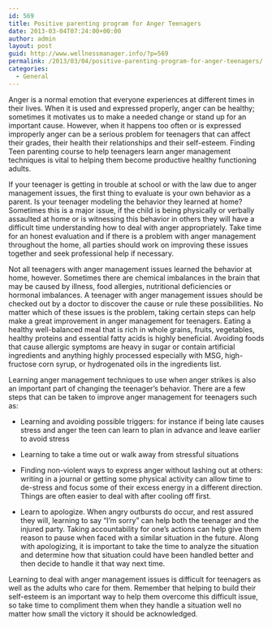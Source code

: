 ```yaml
---
id: 569
title: Positive parenting program for Anger Teenagers
date: 2013-03-04T07:24:00+00:00
author: admin
layout: post
guid: http://www.wellnessmanager.info/?p=569
permalink: /2013/03/04/positive-parenting-program-for-anger-teenagers/
categories:
  - General
---
```

Anger is a normal emotion that everyone experiences at different times in their lives. When it is used and expressed properly, anger can be healthy; sometimes it motivates us to make a needed change or stand up for an important cause. However, when it happens too often or is expressed improperly anger can be a serious problem for teenagers that can affect their grades, their health their relationships and their self-esteem. Finding Teen parenting course to help teenagers learn anger management techniques is vital to helping them become productive healthy functioning adults.

If your teenager is getting in trouble at school or with the law due to anger management issues, the first thing to evaluate is your own behavior as a parent. Is your teenager modeling the behavior they learned at home? Sometimes this is a major issue, if the child is being physically or verbally assaulted at home or is witnessing this behavior in others they will have a difficult time understanding how to deal with anger appropriately. Take time for an honest evaluation and if there is a problem with anger management throughout the home, all parties should work on improving these issues together and seek professional help if necessary.

Not all teenagers with anger management issues learned the behavior at home, however. Sometimes there are chemical imbalances in the brain that may be caused by illness, food allergies, nutritional deficiencies or hormonal imbalances. A teenager with anger management issues should be checked out by a doctor to discover the cause or rule these possibilities. No matter which of these issues is the problem, taking certain steps can help make a great improvement in anger management for teenagers. Eating a healthy well-balanced meal that is rich in whole grains, fruits, vegetables, healthy proteins and essential fatty acids is highly beneficial. Avoiding foods that cause allergic symptoms are heavy in sugar or contain artificial ingredients and anything highly processed especially with MSG, high-fructose corn syrup, or hydrogenated oils in the ingredients list.
  
Learning anger management techniques to use when anger strikes is also an important part of changing the teenager&#8217;s behavior. There are a few steps that can be taken to improve anger management for teenagers such as:

* Learning and avoiding possible triggers: for instance if being late causes stress and anger the teen can learn to plan in advance and leave earlier to avoid stress

* Learning to take a time out or walk away from stressful situations

* Finding non-violent ways to express anger without lashing out at others: writing in a journal or getting some physical activity can allow time to de-stress and focus some of their excess energy in a different direction. Things are often easier to deal with after cooling off first.

* Learn to apologize. When angry outbursts do occur, and rest assured they will, learning to say &#8220;I&#8217;m sorry&#8221; can help both the teenager and the injured party. Taking accountability for one&#8217;s actions can help give them reason to pause when faced with a similar situation in the future. Along with apologizing, it is important to take the time to analyze the situation and determine how that situation could have been handled better and then decide to handle it that way next time.

Learning to deal with anger management issues is difficult for teenagers as well as the adults who care for them. Remember that helping to build their self-esteem is an important way to help them overcome this difficult issue, so take time to compliment them when they handle a situation well no matter how small the victory it should be acknowledged.